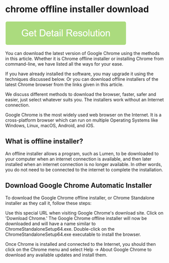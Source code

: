 # chrome offline installer download

[![chrome offline installer download](get-startted.png)](https://github.com/webtrickz/chrome.offline.installer.download)

You can download the latest version of Google Chrome using the methods in this article. Whether it is Chrome offline installer or installing Chrome from command-line, we have listed all the ways for your ease.

If you have already installed the software, you may upgrade it using the techniques discussed below. Or you can download offline installers of the latest Chrome browser from the links given in this article.

We discuss different methods to download the browser, faster, safer and easier, just select whatever suits you. The installers work without an Internet connection.

Google Chrome is the most widely used web browser on the Internet. It is a cross-platform browser which can run on multiple Operating Systems like Windows, Linux, macOS, Android, and iOS.

## What is offline installer?

An offline installer allows a program, such as Lumen, to be downloaded to your computer when an internet connection is available, and then later installed when an internet connection is no longer available. In other words, you do not need to be connected to the internet to complete the installation.

## Download Google Chrome Automatic Installer

To download the Google Chrome offline installer, or Chrome Standalone installer as they call it, follow these steps:

Use this special URL when visiting Google Chrome's download site.
Click on 'Download Chrome.'
The Google Chrome offline installer will now be downloaded and will have a name similar to ChromeStandaloneSetup64.exe.
Double-click on the  ChromeStandaloneSetup64.exe executable to install the browser.

Once Chrome is installed and connected to the Internet, you should then click on the Chrome menu and select Help -> About Google Chrome to download any available updates and install them.

